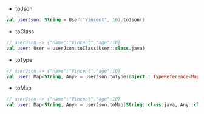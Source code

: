* toJson

```kotlin
val userJson: String = User("Vincent", 10).toJson()
```

* toClass

```kotlin
// userJson -> {"name":"Vincent","age":10}
val user: User = userJson.toClass(User::class.java)
```

* toType

```kotlin
// userJson -> {"name":"Vincent","age":10}
val user: Map<String, Any> = userJson.toType(object : TypeReference<Map<String, Any>>() {})
```

* toMap

```kotlin
// userJson -> {"name":"Vincent","age":10}
val user: Map<String, Any> = userJson.toMap(String::class.java, Any::class.java)
```
